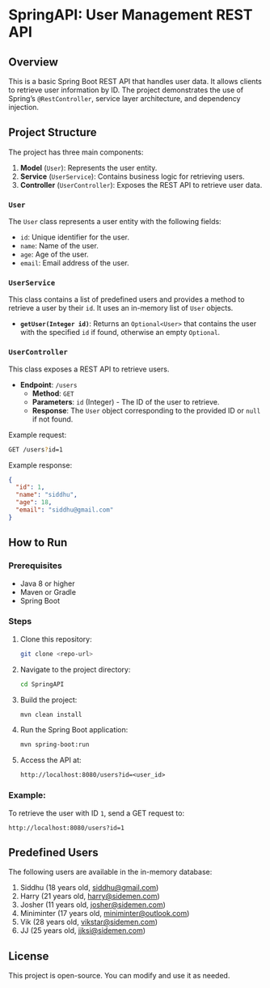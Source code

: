 # SpringAPI: User Management REST API

## Overview
This is a basic Spring Boot REST API that handles user data. It allows clients to retrieve user information by ID. The project demonstrates the use of Spring’s `@RestController`, service layer architecture, and dependency injection.

## Project Structure
The project has three main components:
1. **Model** (`User`): Represents the user entity.
2. **Service** (`UserService`): Contains business logic for retrieving users.
3. **Controller** (`UserController`): Exposes the REST API to retrieve user data.

### `User`
The `User` class represents a user entity with the following fields:
- `id`: Unique identifier for the user.
- `name`: Name of the user.
- `age`: Age of the user.
- `email`: Email address of the user.

### `UserService`
This class contains a list of predefined users and provides a method to retrieve a user by their `id`. It uses an in-memory list of `User` objects.

- **`getUser(Integer id)`**: Returns an `Optional<User>` that contains the user with the specified `id` if found, otherwise an empty `Optional`.

### `UserController`
This class exposes a REST API to retrieve users.

- **Endpoint**: `/users`
  - **Method**: `GET`
  - **Parameters**: `id` (Integer) - The ID of the user to retrieve.
  - **Response**: The `User` object corresponding to the provided ID or `null` if not found.

Example request:
```bash
GET /users?id=1
```

Example response:
```json
{
  "id": 1,
  "name": "siddhu",
  "age": 18,
  "email": "siddhu@gmail.com"
}
```

## How to Run

### Prerequisites
- Java 8 or higher
- Maven or Gradle
- Spring Boot

### Steps
1. Clone this repository:
   ```bash
   git clone <repo-url>
   ```

2. Navigate to the project directory:
   ```bash
   cd SpringAPI
   ```

3. Build the project:
   ```bash
   mvn clean install
   ```

4. Run the Spring Boot application:
   ```bash
   mvn spring-boot:run
   ```

5. Access the API at:
   ```
   http://localhost:8080/users?id=<user_id>
   ```

### Example:
To retrieve the user with ID `1`, send a GET request to:
```
http://localhost:8080/users?id=1
```

## Predefined Users
The following users are available in the in-memory database:
1. Siddhu (18 years old, siddhu@gmail.com)
2. Harry (21 years old, harry@sidemen.com)
3. Josher (11 years old, josher@sidemen.com)
4. Miniminter (17 years old, miniminter@outlook.com)
5. Vik (28 years old, vikstar@sidemen.com)
6. JJ (25 years old, jjksi@sidemen.com)

## License
This project is open-source. You can modify and use it as needed.
